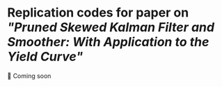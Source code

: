 # Replication codes for paper on *"Pruned Skewed Kalman Filter and Smoother: With Application to the Yield Curve"*

:construction: Coming soon
